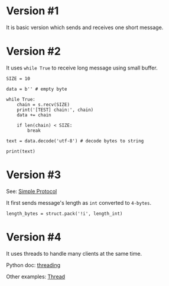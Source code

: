 # Version #1

It is basic version which sends and receives one short message.

# Version #2 

It uses `while True` to receive long message using small buffer.

    SIZE = 10
    
    data = b'' # empty byte 

    while True:
        chain = s.recv(SIZE)
        print('[TEST] chain:', chain)
        data += chain

        if len(chain) < SIZE:
            break

    text = data.decode('utf-8') # decode bytes to string

    print(text)

# Version #3

See: [Simple Protocol](../simple-protocol)

It first sends message's length as `int` converted to `4-bytes`. 

    length_bytes = struct.pack('!i', length_int)

# Version #4

It uses threads to handle many clients at the same time.

Python doc: [threading](https://docs.python.org/3/library/threading.html)

Other examples: [Thread](../../thread)

